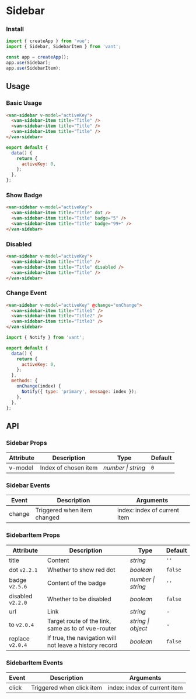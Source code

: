 # Sidebar

### Install

```js
import { createApp } from 'vue';
import { Sidebar, SidebarItem } from 'vant';

const app = createApp();
app.use(Sidebar);
app.use(SidebarItem);
```

## Usage

### Basic Usage

```html
<van-sidebar v-model="activeKey">
  <van-sidebar-item title="Title" />
  <van-sidebar-item title="Title" />
  <van-sidebar-item title="Title" />
</van-sidebar>
```

```js
export default {
  data() {
    return {
      activeKey: 0,
    };
  },
};
```

### Show Badge

```html
<van-sidebar v-model="activeKey">
  <van-sidebar-item title="Title" dot />
  <van-sidebar-item title="Title" badge="5" />
  <van-sidebar-item title="Title" badge="99+" />
</van-sidebar>
```

### Disabled

```html
<van-sidebar v-model="activeKey">
  <van-sidebar-item title="Title" />
  <van-sidebar-item title="Title" disabled />
  <van-sidebar-item title="Title" />
</van-sidebar>
```

### Change Event

```html
<van-sidebar v-model="activeKey" @change="onChange">
  <van-sidebar-item title="Title1" />
  <van-sidebar-item title="Title2" />
  <van-sidebar-item title="Title3" />
</van-sidebar>
```

```js
import { Notify } from 'vant';

export default {
  data() {
    return {
      activeKey: 0,
    };
  },
  methods: {
    onChange(index) {
      Notify({ type: 'primary', message: index });
    },
  },
};
```

## API

### Sidebar Props

| Attribute | Description          | Type               | Default |
| --------- | -------------------- | ------------------ | ------- |
| v-model   | Index of chosen item | _number \| string_ | `0`     |

### Sidebar Events

| Event  | Description                 | Arguments                    |
| ------ | --------------------------- | ---------------------------- |
| change | Triggered when item changed | index: index of current item |

### SidebarItem Props

| Attribute | Description | Type | Default |
| --- | --- | --- | --- |
| title | Content | _string_ | `''` |
| dot `v2.2.1` | Whether to show red dot | _boolean_ | `false` |
| badge `v2.5.6` | Content of the badge | _number \| string_ | `''` |
| disabled `v2.2.0` | Whether to be disabled | _boolean_ | `false` |
| url | Link | _string_ | - |
| to `v2.0.4` | Target route of the link, same as to of vue-router | _string \| object_ | - |
| replace `v2.0.4` | If true, the navigation will not leave a history record | _boolean_ | `false` |

### SidebarItem Events

| Event | Description               | Arguments                    |
| ----- | ------------------------- | ---------------------------- |
| click | Triggered when click item | index: index of current item |
